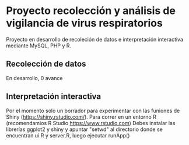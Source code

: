 # Proyecto recolección y análisis de vigilancia de virus respiratorios
Proyecto en desarrollo de recoleción de datos e interpretación interactiva mediante MySQL, PHP y R.

## Recolección de datos
En desarrollo, 0 avance

## Interpretación interactiva
Por el momento solo un borrador para experimentar con las funiones de Shiny (https://shiny.rstudio.com/).
Para correr en un entorno R (recomendamios R Studio https://www.rstudio.com)
Debes instalar las librerías ggplot2 y shiny y apuntar "setwd" al directorio donde se encuentran ui.R y server.R, luego ejecutar
runApp()

